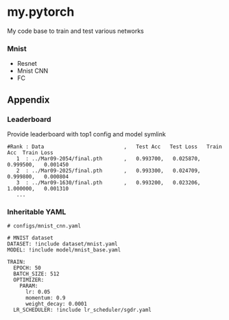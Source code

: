 # my.pytorch

My code base to train and test various networks

### Mnist

* Resnet
* Mnist CNN
* FC 

## Appendix

### Leaderboard

Provide leaderboard with top1 config and model symlink

```
#Rank : Data                          ,   Test Acc   Test Loss   Train Acc  Train Loss
   1  : ../Mar09-2054/final.pth       ,   0.993700,   0.025870,   0.999500,   0.001450
   2  : ../Mar09-2025/final.pth       ,   0.993300,   0.024709,   0.999800,   0.000804
   3  : ../Mar09-1630/final.pth       ,   0.993200,   0.023206,   1.000000,   0.001310
   ...
```

### Inheritable YAML

```
# configs/mnist_cnn.yaml

# MNIST dataset
DATASET: !include dataset/mnist.yaml
MODEL: !include model/mnist_base.yaml

TRAIN:
  EPOCH: 50
  BATCH_SIZE: 512
  OPTIMIZER:
    PARAM:
      lr: 0.05
      momentum: 0.9
      weight_decay: 0.0001
  LR_SCHEDULER: !include lr_scheduler/sgdr.yaml
```
